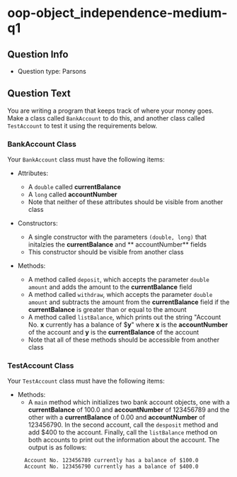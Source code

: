 # oop-object_independence-medium-q1

## Question Info

- Question type: Parsons

## Question Text

You are writing a program that keeps track of where your money goes. Make a class called `BankAccount` to do this, and
another class called `TestAccount` to test it using the requirements below.

### BankAccount Class

Your `BankAccount` class must have the following items:

- Attributes:
    - A `double` called **currentBalance**
    - A `long` called **accountNumber**
    - Note that neither of these attributes should be visible from another class

- Constructors:
    - A single constructor with the parameters `(double, long)` that initalzies the **currentBalance** and **
      accountNumber** fields
    - This constructor should be visible from another class

- Methods:
    - A method called `deposit`, which accepts the parameter `double amount` and adds the amount to the
      **currentBalance** field
    - A method called `withdraw`, which accepts the parameter `double amount` and subtracts the amount from the
      **currentBalance** field if the **currentBalance** is greater than or equal to the amount
    - A method called `listBalance`, which prints out the string "Account No. **x** currently has a balance of $**y**"
      where **x** is the **accountNumber** of the account and **y** is the **currentBalance** of the account
    - Note that all of these methods should be accessible from another class

### TestAccount Class

Your `TestAccount` class must have the following items:

- Methods:
  - A `main` method which initializes two bank account objects, one with a **currentBalance** of 100.0 and 
  **accountNumber** of 123456789 and the other with a **currentBalance** of 0.00 and **accountNumber** of 123456790.
  In the second account, call the `desposit` method and add $400 to the account. Finally, call the `listBalance` method
  on both accounts to print out the information about the account. The output is as follows:
  ```
    Account No. 123456789 currently has a balance of $100.0
    Account No. 123456790 currently has a balance of $400.0
  ```

